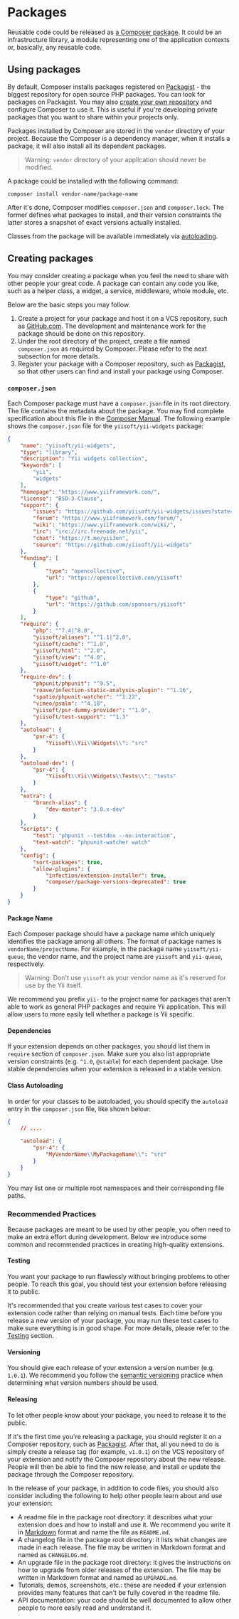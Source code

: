 # Packages

Reusable code could be released as [a Composer package](https://getcomposer.org/doc/05-repositories.md#package).
It could be an infrastructure library, a module representing one of the application contexts or, basically, any
reusable code.

## Using packages <span id="using-packages"></span>

By default, Composer installs packages registered on [Packagist](https://packagist.org/) - the biggest repository
for open source PHP packages. You can look for packages on Packagist. You may also
[create your own repository](https://getcomposer.org/doc/05-repositories.md#repository) and configure Composer
to use it. This is useful if you're developing private packages that you want to share within your projects only.

Packages installed by Composer are stored in the `vendor` directory of your project. 
Because the Composer is a dependency manager, when it installs a package, it will also install all its dependent packages.

> Warning: `vendor` directory of your application should never be modified.

A package could be installed with the following command:

```
composer install vendor-name/package-name
```

After it's done, Composer modifies `composer.json` and `composer.lock`. The former defines what packages to install,
and their version constraints the latter stores a snapshot of exact versions actually installed.

Classes from the package will be available immediately via [autoloading](../concept/autoloading.md).

## Creating packages <span id="creating-packages"></span>


You may consider creating a package when you feel the need to share with other people your great code.
A package can contain any code you like, such as a helper class, a widget, a service, middleware, whole module, etc.

Below are the basic steps you may follow.

1. Create a project for your package and host it on a VCS repository, such as [GitHub.com](https://github.com).
   The development and maintenance work for the package should be done on this repository.
2. Under the root directory of the project, create a file named `composer.json` as required by Composer. Please
   refer to the next subsection for more details.
3. Register your package with a Composer repository, such as [Packagist](https://packagist.org/), so that
   other users can find and install your package using Composer.


### `composer.json` <span id="composer-json"></span>

Each Composer package must have a `composer.json` file in its root directory. The file contains the metadata about
the package. You may find complete specification about this file in the [Composer Manual](https://getcomposer.org/doc/01-basic-usage.md#composer-json-project-setup).
The following example shows the `composer.json` file for the `yiisoft/yii-widgets` package:

```json
{
    "name": "yiisoft/yii-widgets",
    "type": "library",
    "description": "Yii widgets collection",
    "keywords": [
        "yii",
        "widgets"
    ],
    "homepage": "https://www.yiiframework.com/",
    "license": "BSD-3-Clause",
    "support": {
        "issues": "https://github.com/yiisoft/yii-widgets/issues?state=open",
        "forum": "https://www.yiiframework.com/forum/",
        "wiki": "https://www.yiiframework.com/wiki/",
        "irc": "irc://irc.freenode.net/yii",
        "chat": "https://t.me/yii3en",
        "source": "https://github.com/yiisoft/yii-widgets"
    },
    "funding": [
        {
            "type": "opencollective",
            "url": "https://opencollective.com/yiisoft"
        },
        {
            "type": "github",
            "url": "https://github.com/sponsors/yiisoft"
        }
    ],
    "require": {
        "php": "^7.4|^8.0",
        "yiisoft/aliases": "^1.1|^2.0",
        "yiisoft/cache": "^1.0",
        "yiisoft/html": "^2.0",
        "yiisoft/view": "^4.0",
        "yiisoft/widget": "^1.0"
    },
    "require-dev": {
        "phpunit/phpunit": "^9.5",
        "roave/infection-static-analysis-plugin": "^1.16",
        "spatie/phpunit-watcher": "^1.23",
        "vimeo/psalm": "^4.18",
        "yiisoft/psr-dummy-provider": "^1.0",
        "yiisoft/test-support": "^1.3"
    },
    "autoload": {
        "psr-4": {
            "Yiisoft\\Yii\\Widgets\\": "src"
        }
    },
    "autoload-dev": {
        "psr-4": {
            "Yiisoft\\Yii\\Widgets\\Tests\\": "tests"
        }
    },
    "extra": {
        "branch-alias": {
            "dev-master": "3.0.x-dev"
        }
    },
    "scripts": {
        "test": "phpunit --testdox --no-interaction",
        "test-watch": "phpunit-watcher watch"
    },
    "config": {
        "sort-packages": true,
        "allow-plugins": {
            "infection/extension-installer": true,
            "composer/package-versions-deprecated": true
        }
    }
}
```


#### Package Name <span id="package-name"></span>

Each Composer package should have a package name which uniquely identifies the package among all others.
The format of package names is `vendorName/projectName`. For example, in the package name `yiisoft/yii-queue`,
the vendor name, and the project name are `yiisoft` and `yii-queue`, respectively.

> Warning: Don't use `yiisoft` as your vendor name as it's reserved for use by the Yii itself.

We recommend you prefix `yii-` to the project name for packages that aren't able to work as general PHP
packages and require Yii application. This will allow users to more easily tell whether a package is Yii specific.


#### Dependencies <span id="dependencies"></span>

If your extension depends on other packages, you should list them in `require` section of `composer.json`.
Make sure you also list appropriate version constraints (e.g. `^1.0`, `@stable`) for each dependent package.
Use stable dependencies when your extension is released in a stable version.

#### Class Autoloading <span id="class-autoloading"></span>

In order for your classes to be autoloaded, you should specify the `autoload` entry in the `composer.json` file,
like shown below:

```json
{
    // ....

    "autoload": {
        "psr-4": {
            "MyVendorName\\MyPackageName\\": "src"
        }
    }
}
```

You may list one or multiple root namespaces and their corresponding file paths.

### Recommended Practices <span id="recommended-practices"></span>

Because packages are meant to be used by other people, you often need to make an extra effort during development.
Below we introduce some common and recommended practices in creating high-quality extensions.


#### Testing <span id="testing"></span>

You want your package to run flawlessly without bringing problems to other people. To reach this goal, you should
test your extension before releasing it to public.

It's recommended that you create various test cases to cover your extension code rather than relying on manual tests.
Each time before you release a new version of your package, you may run these test cases to make sure
everything is in good shape. For more details, please refer to the [Testing](../testing/overview.md) section.


#### Versioning <span id="versioning"></span>

You should give each release of your extension a version number (e.g. `1.0.1`). We recommend you follow the
[semantic versioning](http://semver.org) practice when determining what version numbers should be used.


#### Releasing <span id="releasing"></span>

To let other people know about your package, you need to release it to the public.

If it's the first time you're releasing a package, you should register it on a Composer repository, such as
[Packagist](https://packagist.org/).
After that, all you need to do is simply create a release tag (for example, `v1.0.1`)
on the VCS repository of your extension and notify the Composer repository about the new release. People will
then be able to find the new release, and install or update the package through the Composer repository.

In the release of your package, in addition to code files, you should also consider including the following to
help other people learn about and use your extension:

* A readme file in the package root directory: it describes what your extension does and how to install and use it.
  We recommend you write it in [Markdown](http://daringfireball.net/projects/markdown/) format and name the file
  as `README.md`.
* A changelog file in the package root directory: it lists what changes are made in each release. The file
  may be written in Markdown format and named as `CHANGELOG.md`.
* An upgrade file in the package root directory: it gives the instructions on how to upgrade from older releases
  of the extension. The file may be written in Markdown format and named as `UPGRADE.md`.
* Tutorials, demos, screenshots, etc.: these are needed if your extension provides many features that can't be
  fully covered in the readme file.
* API documentation: your code should be well documented to allow other people to more easily read and understand it.
